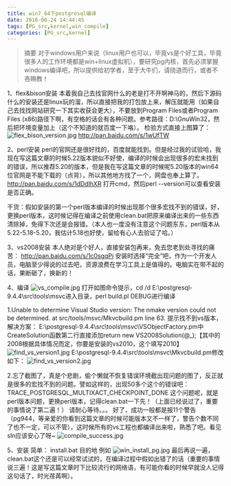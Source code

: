 ```yaml
---
title: win7_64下postgresql编译
date: 2016-06-24 14:44:45
tags: [PG_src,kernel,win_compile]
categories: [PG_src,kernel]
---
```

>摘要
对于windows用户来说（linux用户也可以，毕竟vs是个好工具，毕竟很多人的工作环境都是win+linux虚拟机），要研究pg内核，首先必须掌握windows编译吧，所以提供给初学者，至于大牛们，请绕道而行，或者不吝赐教！

1、flex&bison安装
本着我自己去找官网什么的老是打不开啊神马的，然后下源码什么的安装还是linux玩的溜，所以直接把我的打包放上来，解压就能用（如果自己去找找网站研究一下其实收获会更大），不要放到Program Files或者Program Files (x86)路径下啊，有空格的话会有各种问题。参考路径：D:\GnuWin32，然后把环境变量加上（这个不知道的就百度一下咯）。
检验方式直接上图算了：
![flex_bison_version.jpg](/images/flex_bison_version.jpg)
http://pan.baidu.com/s/1wUfTW

<!-- more -->

2、perl安装
perl的官网还是很好找的，百度就能找到。但是经过我的试验哈，我现在写这篇文章的时候5.22版本貌似不好使，编译的时候会出现很多的宏未找到的错误，所以推荐5.20的版本，但是我在写这篇文章的时候呢5.20版本的win64位官网是不能下载的（点背），所以其他地方找了一个，网盘也奉上算了。
http://pan.baidu.com/s/1dDdlhXR
打开cmd，然后perl --version可以查看安装是否正确。

干货：假如安装的第一个perl版本编译的时候出现那个很多宏找不到的错误，好，更换perl版本，这时候记得在编译之前使用clean.bat把原来编译出来的一些东西清除掉，免得下次还是会报错。（本人也一度没有注意这个问题东东，perl版本从5.22-5.18-5.20，我估计5.18也好使，留给有心人去验证了哈。）

3、vs2008安装
本人绝对是个好人，直接安装包再来，免去您老到处寻找的痛苦：
http://pan.baidu.com/s/1c0sgqPi
安装时选择“完全”吧，作为一个开发人员，电脑至少得说的过去吧，资源浪费在学习工具上是值得的。电脑实在带不起的话，果断砸了，换新的！

4、编译
![vs_compile.jpg](/images/vs_compile.jpg)
打开如图命令提示，cd /d E:\postgresql-9.4.4\src\tools\msvc进入目录，perl build.pl DEBUG进行编译

1.Unable to determine Visual Studio version: The nmake version could not be determined. at src/tools/msvc/Mkvcbuild.pm line 63.
提示找不到vs版本，解决方案：
E:\postgresql-9.4.4\src\tools\msvc\VSObjectFactory.pm中CreateSolution函数第二行直接添加return new VS2008Solution(@_);【其中的2008根据具体情况而定，你要是安装的vs2010，这个填写2010】
![find_vs_version1.jpg](/images/find_vs_version1.jpg)
E:\postgresql-9.4.4\src\tools\msvc\Mkvcbuild.pm修改如下：
![find_vs_version2.jpg](/images/find_vs_version2.jpg)

2.忘了截图了，真是个悲剧，偷个懒就不恢复错误环境截出现问题的图了，反正就是很多的宏找不到的问题。譬如这样的，出现50多个这个的错误吧：TRACE_POSTGRESQL_MULTIXACT_CHECKPOINT_DONE
这个问题呢，就是perl版本问题，更换perl版本，记得clean.bat一下先！（上面已经说过了，重要的事情说了第二遍！）
请耐心等待。。。
好了，成功一般都是报11个警告（pg944，等亲爱的你看到这篇文章的时候可能版本又不一样了，警告个数不同了也不一定，可以不管），这时候所有的vs工程也都编译出来啦，熟悉了吧。看见sln应该安心了呀~
![compile_success.jpg](/images/compile_success.jpg)

5、安装
简单：
install.bat 目的地
例如 
![win_install_pg.jpg](/images/win_install_pg.jpg)
最后再说一遍，clean.bat这个还是可以经常试试的，在编译过程中假如出错了的话（重要的事情说三遍！这是写这篇文章时下比较流行的网络语，有可能你看的时候早就没人记得这句话了，时光荏苒啊）。